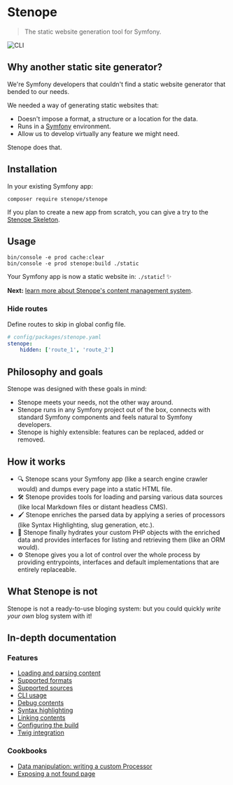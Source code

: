 # Stenope

> The static website generation tool for Symfony.

![CLI](cli.png)

## Why another static site generator?

We're Symfony developers that couldn't find a static website generator that bended to our needs.

We needed a way of generating static websites that:

- Doesn't impose a format, a structure or a location for the data.
- Runs in a [Symfony](symfony.com) environment.
- Allow us to develop virtually any feature we might need.

Stenope does that.

## Installation

In your existing Symfony app:

```shell
composer require stenope/stenope
```

If you plan to create a new app from scratch, you can give a try to the [Stenope Skeleton](https://stenopephp.github.io/skeleton/).

## Usage

````shell
bin/console -e prod cache:clear
bin/console -e prod stenope:build ./static
````

Your Symfony app is now a static website in: `./static`! ✨

**Next:** [learn more about Stenope's content management system](doc/loading-content.md).

### Hide routes

Define routes to skip in global config file.

```yaml
# config/packages/stenope.yaml
stenope:
    hidden: ['route_1', 'route_2']
```

## Philosophy and goals

Stenope was designed with these goals in mind:

- Stenope meets your needs, not the other way around.
- Stenope runs in any Symfony project out of the box, connects with standard Symfony components and feels natural to Symfony developers.
- Stenope is highly extensible: features can be replaced, added or removed.

## How it works

- 🔍 Stenope scans your Symfony app (like a search engine crawler would) and dumps every page into a static HTML file.
- 🛠 Stenope provides tools for loading and parsing various data sources (like local Markdown files or distant headless CMS).
- 🖌 Stenope enriches the parsed data by applying a series of processors (like Syntax Highlighting, slug generation, etc.).
- 🧲 Stenope finally hydrates your custom PHP objects with the enriched data and provides interfaces for listing and retrieving them (like an ORM would).
- ⚙️ Stenope gives you a lot of control over the whole process by providing entrypoints, interfaces and default implementations that are entirely replaceable.

## What Stenope is not

Stenope is not a ready-to-use bloging system: but you could quickly _write your own_ blog system with it!

## In-depth documentation

### Features

- [Loading and parsing content](doc/loading-content.md)
- [Supported formats](doc/supported-formats.md)
- [Supported sources](doc/supported-sources.md)
- [CLI usage](doc/cli.md)
- [Debug contents](doc/cli.md#debug)
- [Syntax highlighting](doc/syntax-highlighting.md)
- [Linking contents](doc/link-contents.md)
- [Configuring the build](doc/build-configuration.md)
- [Twig integration](doc/twig.md)

### Cookbooks

<!-- TODO - [Specifying host and base url]() -->
<!-- TODO - [Adding custom files to the build]() -->
<!-- TODO - [Data source: writing a custom Provider]() -->
<!-- TODO - [Data format: writing a custom Decoder]() -->
- [Data manipulation: writing a custom Processor](doc/cookbooks/processors.md)
- [Exposing a not found page](doc/cookbooks/not-found-page.md)
<!-- TODO - [How to automatically deploy and host a static site]() -->
